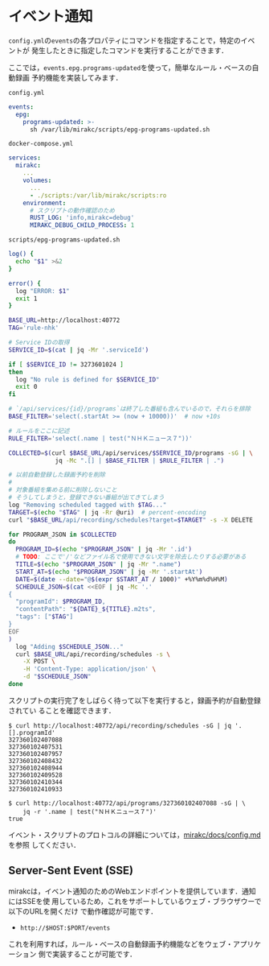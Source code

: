 # イベント通知

`config.yml`の`events`の各プロパティにコマンドを指定することで，特定のイベントが
発生したときに指定したコマンドを実行することができます．

ここでは，`events.epg.programs-updated`を使って，簡単なルール・ベースの自動録画
予約機能を実装してみます．

`config.yml`

```yaml
events:
  epg:
    programs-updated: >-
      sh /var/lib/mirakc/scripts/epg-programs-updated.sh
```

`docker-compose.yml`

```yaml
services:
  mirakc:
    ...
    volumes:
      ...
      - ./scripts:/var/lib/mirakc/scripts:ro
    environment:
      # スクリプトの動作確認のため
      RUST_LOG: 'info,mirakc=debug'
      MIRAKC_DEBUG_CHILD_PROCESS: 1
```

`scripts/epg-programs-updated.sh`

```sh
log() {
  echo "$1" >&2
}

error() {
  log "ERROR: $1"
  exit 1
}

BASE_URL=http://localhost:40772
TAG='rule-nhk'

# Service IDの取得
SERVICE_ID=$(cat | jq -Mr '.serviceId')

if [ $SERVICE_ID != 3273601024 ]
then
  log "No rule is defined for $SERVICE_ID"
  exit 0
fi

# `/api/services/{id}/programs`は終了した番組も含んでいるので，それらを排除
BASE_FILTER='select(.startAt >= (now + 10000))'  # now +10s

# ルールをここに記述
RULE_FILTER='select(.name | test("ＮＨＫニュース７"))'

COLLECTED=$(curl $BASE_URL/api/services/$SERVICE_ID/programs -sG | \
             jq -Mc ".[] | $BASE_FILTER | $RULE_FILTER | .")

# 以前自動登録した録画予約を削除
#
# 対象番組を集める前に削除しないこと
# そうしてしまうと，登録できない番組が出てきてしまう
log "Removing scheduled tagged with $TAG..."
TARGET=$(echo "$TAG" | jq -Rr @uri)  # percent-encoding
curl "$BASE_URL/api/recording/schedules?target=$TARGET" -s -X DELETE

for PROGRAM_JSON in $COLLECTED
do
  PROGRAM_ID=$(echo "$PROGRAM_JSON" | jq -Mr '.id')
  # TODO: ここで'/'などファイル名で使用できない文字を除去したりする必要がある
  TITLE=$(echo "$PROGRAM_JSON" | jq -Mr ".name")
  START_AT=$(echo "$PROGRAM_JSON" | jq -Mr '.startAt')
  DATE=$(date --date="@$(expr $START_AT / 1000)" +%Y%m%d%H%M)
  SCHEDULE_JSON=$(cat <<EOF | jq -Mc '.'
{
  "programId": $PROGRAM_ID,
  "contentPath": "${DATE}_${TITLE}.m2ts",
  "tags": ["$TAG"]
}
EOF
)
  log "Adding $SCHEDULE_JSON..."
  curl $BASE_URL/api/recording/schedules -s \
    -X POST \
    -H 'Content-Type: application/json' \
    -d "$SCHEDULE_JSON"
done
```

スクリプトの実行完了をしばらく待って以下を実行すると，録画予約が自動登録されてい
ることを確認できます．

```console
$ curl http://localhost:40772/api/recording/schedules -sG | jq '.[].programId'
327360102407088
327360102407531
327360102407957
327360102408432
327360102408944
327360102409528
327360102410344
327360102410933

$ curl http://localhost:40772/api/programs/327360102407088 -sG | \
    jq -r '.name | test("ＮＨＫニュース７")'
true
```

イベント・スクリプトのプロトコルの詳細については，[mirakc/docs/config.md]を参照
してください．

## Server-Sent Event (SSE)

mirakcは，イベント通知のためのWebエンドポイントを提供しています．通知にはSSEを使
用しているため，これをサポートしているウェブ・ブラウザウーで以下のURLを開くだけ
で動作確認が可能です．

* `http://$HOST:$PORT/events`

これを利用すれば，ルール・ベースの自動録画予約機能などをウェブ・アプリケーション
側で実装することが可能です．

[mirakc/docs/config.md]: https://github.com/mirakc/mirakc/blob/main/docs/config.md
